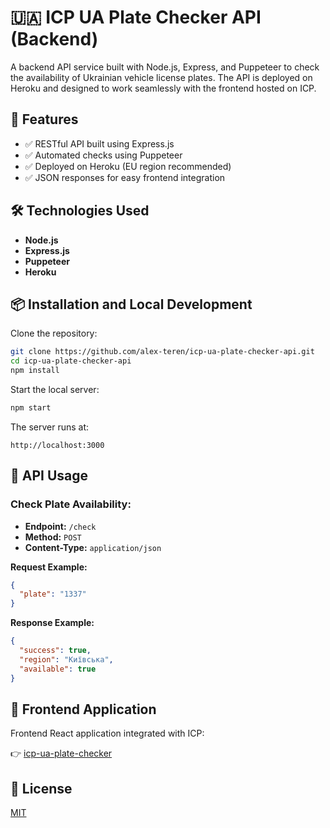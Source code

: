 # 🇺🇦 ICP UA Plate Checker API (Backend)

A backend API service built with Node.js, Express, and Puppeteer to check the availability of Ukrainian vehicle license plates. The API is deployed on Heroku and designed to work seamlessly with the frontend hosted on ICP.

## 🚀 Features

- ✅ RESTful API built using Express.js
- ✅ Automated checks using Puppeteer
- ✅ Deployed on Heroku (EU region recommended)
- ✅ JSON responses for easy frontend integration

## 🛠️ Technologies Used

- **Node.js**
- **Express.js**
- **Puppeteer**
- **Heroku**

## 📦 Installation and Local Development

Clone the repository:

```bash
git clone https://github.com/alex-teren/icp-ua-plate-checker-api.git
cd icp-ua-plate-checker-api
npm install
```

Start the local server:

```bash
npm start
```

The server runs at:

```
http://localhost:3000
```

## 📖 API Usage

### Check Plate Availability:

- **Endpoint:** `/check`
- **Method:** `POST`
- **Content-Type:** `application/json`

**Request Example:**

```json
{
  "plate": "1337"
}
```

**Response Example:**

```json
{
  "success": true,
  "region": "Київська",
  "available": true
}
```

## 🔗 Frontend Application

Frontend React application integrated with ICP:

👉 [icp-ua-plate-checker](https://github.com/alex-teren/icp-ua-plate-checker)

## 📄 License

[MIT](LICENSE)
